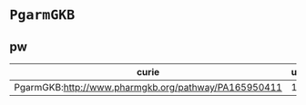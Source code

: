 # `PgarmGKB`

## pw

| curie                                                |   usages | nodes                                           |
|------------------------------------------------------|----------|-------------------------------------------------|
| PgarmGKB:http://www.pharmgkb.org/pathway/PA165950411 |        1 | [PW:0001426](https://bioregistry.io/PW:0001426) |

